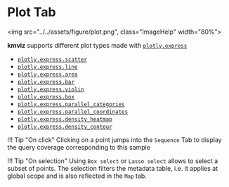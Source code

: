 # Plot Tab

<img src="../../assets/figure/plot.png", class="ImageHelp" width="80%">

**kmviz** supports different plot types made with [`plotly.express`]()

* <a href="https://plotly.com/python-api-reference/generated/plotly.express.scatter" target="_blank"><code>plotly.express.scatter</code></a>
* <a href="https://plotly.com/python-api-reference/generated/plotly.express.line" target="_blank"><code>plotly.express.line</code></a>
* <a href="https://plotly.com/python-api-reference/generated/plotly.express.area" target="_blank"><code>plotly.express.area</code></a>
* <a href="https://plotly.com/python-api-reference/generated/plotly.express.bar" target="_blank"><code>plotly.express.bar</code></a>
* <a href="https://plotly.com/python-api-reference/generated/plotly.express.violin" target="_blank"><code>plotly.express.violin</code></a>
* <a href="https://plotly.com/python-api-reference/generated/plotly.express.box" target="_blank"><code>plotly.express.box</code></a>
* <a href="https://plotly.com/python-api-reference/generated/plotly.express.parallel_categories" target="_blank"><code>plotly.express.parallel_categories</code></a>
* <a href="https://plotly.com/python-api-reference/generated/plotly.express.parallel_coordinates" target="_blank"><code>plotly.express.parallel_coordinates</code></a>
* <a href="https://plotly.com/python-api-reference/generated/plotly.express.density_heatmap" target="_blank"><code>plotly.express.density_heatmap</code></a>
* <a href="https://plotly.com/python-api-reference/generated/plotly.express.density_contour" target="_blank"><code>plotly.express.density_contour</code></a>


!!! Tip "On click"
    Clicking on a point jumps into the `Sequence` Tab to display the query coverage corresponding to this sample

!!! Tip "On selection"
    Using `Box select` or `Lasso select` allows to select a subset of points. The selection filters the metadata table, i.e. it applies at global scope and is also reflected in the `Map` tab.
